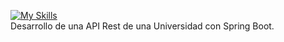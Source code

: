 [![My Skills](https://skillicons.dev/icons?i=spring,java,postman)](https://skillicons.dev) 
<br>
Desarrollo de una API Rest de una Universidad con Spring Boot.

